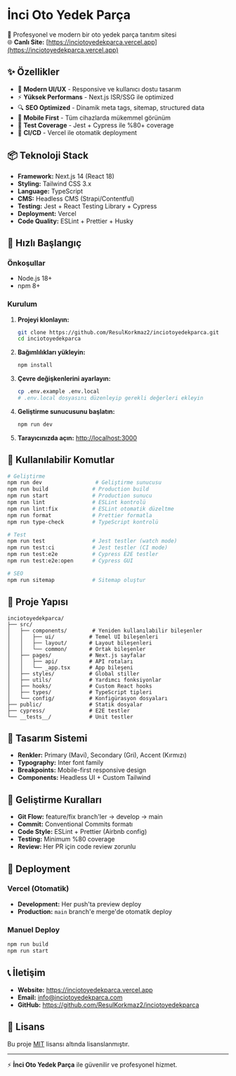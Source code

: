 # İnci Oto Yedek Parça

🚗 Profesyonel ve modern bir oto yedek parça tanıtım sitesi  
🌐 **Canlı Site:** [https://inciotoyedekparca.vercel.app](https://inciotoyedekparca.vercel.app)

## ✨ Özellikler

- 🎨 **Modern UI/UX** - Responsive ve kullanıcı dostu tasarım
- ⚡ **Yüksek Performans** - Next.js ISR/SSG ile optimized
- 🔍 **SEO Optimized** - Dinamik meta tags, sitemap, structured data
- 📱 **Mobile First** - Tüm cihazlarda mükemmel görünüm
- 🧪 **Test Coverage** - Jest + Cypress ile %80+ coverage
- 🚀 **CI/CD** - Vercel ile otomatik deployment

## 📦 Teknoloji Stack

- **Framework:** Next.js 14 (React 18)
- **Styling:** Tailwind CSS 3.x
- **Language:** TypeScript
- **CMS:** Headless CMS (Strapi/Contentful)
- **Testing:** Jest + React Testing Library + Cypress
- **Deployment:** Vercel
- **Code Quality:** ESLint + Prettier + Husky

## 🚀 Hızlı Başlangıç

### Önkoşullar
- Node.js 18+ 
- npm 8+

### Kurulum

1. **Projeyi klonlayın:**
   ```bash
   git clone https://github.com/ResulKorkmaz2/inciotoyedekparca.git
   cd inciotoyedekparca
   ```

2. **Bağımlılıkları yükleyin:**
   ```bash
   npm install
   ```

3. **Çevre değişkenlerini ayarlayın:**
   ```bash
   cp .env.example .env.local
   # .env.local dosyasını düzenleyip gerekli değerleri ekleyin
   ```

4. **Geliştirme sunucusunu başlatın:**
   ```bash
   npm run dev
   ```

5. **Tarayıcınızda açın:** [http://localhost:3000](http://localhost:3000)

## 📝 Kullanılabilir Komutlar

```bash
# Geliştirme
npm run dev                 # Geliştirme sunucusu
npm run build              # Production build
npm run start              # Production sunucu
npm run lint               # ESLint kontrolü
npm run lint:fix           # ESLint otomatik düzeltme
npm run format             # Prettier formatla
npm run type-check         # TypeScript kontrolü

# Test
npm run test               # Jest testler (watch mode)
npm run test:ci            # Jest testler (CI mode)
npm run test:e2e           # Cypress E2E testler
npm run test:e2e:open      # Cypress GUI

# SEO
npm run sitemap            # Sitemap oluştur
```

## 📁 Proje Yapısı

```
inciotoyedekparca/
├── src/
│   ├── components/        # Yeniden kullanılabilir bileşenler
│   │   ├── ui/           # Temel UI bileşenleri
│   │   ├── layout/       # Layout bileşenleri
│   │   └── common/       # Ortak bileşenler
│   ├── pages/            # Next.js sayfalar
│   │   ├── api/          # API rotaları
│   │   └── _app.tsx      # App bileşeni
│   ├── styles/           # Global stiller
│   ├── utils/            # Yardımcı fonksiyonlar
│   ├── hooks/            # Custom React hooks
│   ├── types/            # TypeScript tipleri
│   └── config/           # Konfigürasyon dosyaları
├── public/               # Statik dosyalar
├── cypress/              # E2E testler
└── __tests__/            # Unit testler
```

## 🎨 Tasarım Sistemi

- **Renkler:** Primary (Mavi), Secondary (Gri), Accent (Kırmızı)
- **Typography:** Inter font family
- **Breakpoints:** Mobile-first responsive design
- **Components:** Headless UI + Custom Tailwind

## 🔧 Geliştirme Kuralları

- **Git Flow:** feature/fix branch'ler → develop → main
- **Commit:** Conventional Commits formatı
- **Code Style:** ESLint + Prettier (Airbnb config)
- **Testing:** Minimum %80 coverage
- **Review:** Her PR için code review zorunlu

## 🚀 Deployment

### Vercel (Otomatik)
- **Development:** Her push'ta preview deploy
- **Production:** `main` branch'e merge'de otomatik deploy

### Manuel Deploy
```bash
npm run build
npm run start
```

## 📞 İletişim

- **Website:** https://inciotoyedekparca.vercel.app
- **Email:** info@inciotoyedekparca.com
- **GitHub:** https://github.com/ResulKorkmaz2/inciotoyedekparca

## 📄 Lisans

Bu proje [MIT](LICENSE) lisansı altında lisanslanmıştır.

---

⚡ **İnci Oto Yedek Parça** ile güvenilir ve profesyonel hizmet.
